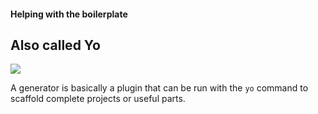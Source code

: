 ####  Helping with the boilerplate
## Also called Yo

![](http://yeoman.io/assets/img/tool-yo.5015.png)

A generator is basically a plugin that can be run with the `yo` command to scaffold complete projects or useful parts.
